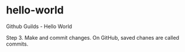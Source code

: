 # hello-world
Github Guilds - Hello World

Step 3. Make and commit changes.
On GitHub, saved chanes are called commits.
